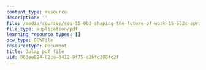 ```yaml
---
content_type: resource
description: ''
file: /media/courses/res-15-003-shaping-the-future-of-work-15-662x-spring-2016/063ee82462ca04129f75c2bfc288fc2f_Q69ILtZSteE.pdf
file_type: application/pdf
learning_resource_types: []
ocw_type: OCWFile
resourcetype: Document
title: 3play pdf file
uid: 063ee824-62ca-0412-9f75-c2bfc288fc2f
---
```

